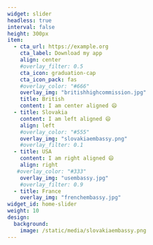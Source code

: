 ```yaml
---
widget: slider
headless: true
interval: false
height: 300px
item:
  - cta_url: https://example.org
    cta_label: Download my app
    align: center
    #overlay_filter: 0.5
    cta_icon: graduation-cap
    cta_icon_pack: fas
    #overlay_color: "#666"
    overlay_img: "britishhighcommission.jpg"
    title: British
    content: I am center aligned 😄
  - title: Slovakia
    content: I am left aligned 😄
    align: left
    #overlay_color: "#555"
    overlay_img: "slovakiaembassy.png"
    #overlay_filter: 0.1
  - title: USA
    content: I am right aligned 😄
    align: right
   #overlay_color: "#333"
    overlay_img: "usembassy.jpg"
    #overlay_filter: 0.9
  - title: France
    overlay_img: "frenchembassy.jpg"
widget_id: home-slider
weight: 10
design:
  background:
    image: /static/media/slovakiaembassy.png
---
```

